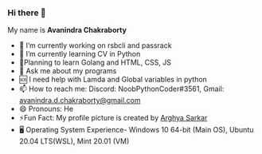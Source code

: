 ### Hi there 👋
My name is **Avanindra Chakraborty**

- 🔭 I’m currently working on rsbcli and passrack
- 🌱 I’m currently learning CV in Python
- 🤔Planning to learn Golang and HTML, CSS, JS
- 💬 Ask me about my programs
- 🆘 I need help with Lamda and Global variables in python
- 📫 How to reach me: Discord: NoobPythonCoder#3561, Gmail: avanindra.d.chakraborty@gmail.com
- 😄 Pronouns: He 
- ⚡Fun Fact: My profile picture is created by [Arghya Sarkar](https://github.com/arghyagod-coder)
- 🖥️ Operating System Experience- Windows 10 64-bit (Main OS), Ubuntu 20.04 LTS(WSL), Mint 20.01 (VM)
